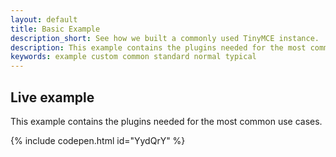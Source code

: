 ```yaml
---
layout: default
title: Basic Example
description_short: See how we built a commonly used TinyMCE instance.
description: This example contains the plugins needed for the most common use cases.
keywords: example custom common standard normal typical
---
```


## Live example

This example contains the plugins needed for the most common use cases.

{% include codepen.html id="YydQrY" %}
